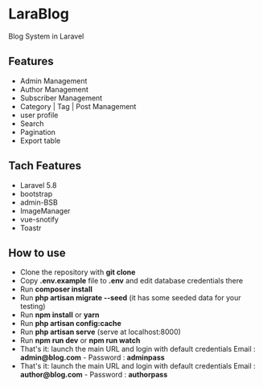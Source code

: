 # LaraBlog
Blog System in Laravel

## Features
- Admin Management
- Author Management
- Subscriber Management
- Category | Tag | Post Management
- user profile
- Search
- Pagination
- Export table

## Tach Features
- Laravel 5.8
- bootstrap
- admin-BSB
- ImageManager
- vue-snotify
- Toastr

## How to use

- Clone the repository with __git clone__
- Copy __.env.example__ file to __.env__ and edit database credentials there
- Run __composer install__
- Run __php artisan migrate --seed__ (it has some seeded data for your testing)
- Run __npm install__ or __yarn__
- Run __php artisan config:cache__
- Run __php artisan serve__ (serve at localhost:8000)
- Run __npm run dev__ or __npm run watch__
- That's it: launch the main URL and login with default credentials Email :  __admin@blog.com__ - Password : __adminpass__
- That's it: launch the main URL and login with default credentials Email :  __author@blog.com__ - Password : __authorpass__
